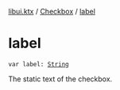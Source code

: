 [libui.ktx](../index.md) / [Checkbox](index.md) / [label](./label.md)

# label

`var label: `[`String`](https://kotlinlang.org/api/latest/jvm/stdlib/kotlin/-string/index.html)

The static text of the checkbox.


